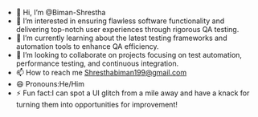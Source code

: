 - 👋 Hi, I’m @Biman-Shrestha
- 👀 I’m interested in ensuring flawless software functionality and delivering top-notch user experiences through rigorous QA testing.
- 🌱 I’m currently learning about the latest testing frameworks and automation tools to enhance QA efficiency.
- 💞️ I’m looking to collaborate on projects focusing on test automation, performance testing, and continuous integration.
- 📫 How to reach me Shresthabiman199@gmail.com
- 😄 Pronouns:He/Him
- ⚡ Fun fact:I can spot a UI glitch from a mile away and have a knack for turning them into opportunities for improvement!

<!---
Biman-Shrestha/Biman-Shrestha is a ✨ special ✨ repository because its `README.md` (this file) appears on your GitHub profile.
You can click the Preview link to take a look at your changes.
--->
